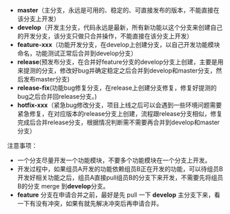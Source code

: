 -   **master**（主分支，永远是可用的、稳定的、可直接发布的版本，不能直接在该分支上开发）
-   **develop**（开发主分支，代码永远是最新，所有新功能以这个分支来创建自己的开发分支，该分支只做只合并操作，不能直接在该分支上开发）
-   **feature-xxx**（功能开发分支，在develop上创建分支，以自己开发功能模块命名，功能测试正常后合并到develop分支）
-   **release**(预发布分支，在合并好feature分支的develop分支上创建，主要是用来提测的分支，修改好bug并确定稳定之后合并到develop和master分支，然后发布master分支)
-   **release-fix**(功能bug修复分支，在release上创建分支修复，修复好提测的bug之后合并回release分支。)
-   **hotfix-xxx**（紧急bug修改分支，项目上线之后可以会遇到一些环境问题需要紧急修复，在对应版本的release分支上创建，流程跟release分支相似，修复完成后合并release分支，根据情况判断需不需要再合并到develop和master分支）

注意事项：

-   一个分支尽量开发一个功能模块，不要多个功能模块在一个分支上开发。
-   开发过程中，如果组员A开发的功能依赖组员B正在开发的功能，可以待组员B开发好相关功能之后，组员A直接pull组员B的分支下来开发，不需要先将组员B的分支 merge 到**develop**分支。
-   **feature** 分支在申请合并之前，最好是先 pull 一下 **develop** 主分支下来，看一下有没有冲突，如果有就先解决冲突后再申请合并。